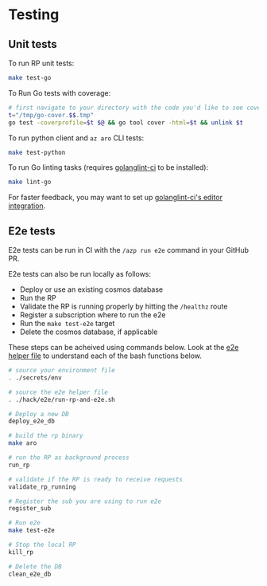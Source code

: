 # Testing

## Unit tests

To run RP unit tests:

```bash
make test-go
```

To Run Go tests with coverage:

```bash
# first navigate to your directory with the code you'd like to see coverage on
t="/tmp/go-cover.$$.tmp" 
go test -coverprofile=$t $@ && go tool cover -html=$t && unlink $t
```

To run python client and `az aro` CLI tests:

```bash
make test-python
```

To run Go linting tasks (requires [golanglint-ci](https://golangci-lint.run/usage/install/) to be installed):

```bash
make lint-go
```

For faster feedback, you may want to set up [golanglint-ci's editor integration](https://golangci-lint.run/usage/integrations/).

## E2e tests

E2e tests can be run in CI with the `/azp run e2e` command in your GitHub PR.

E2e tests can also be run locally as follows:
- Deploy or use an existing cosmos database
- Run the RP
- Validate the RP is running properly by hitting the `/healthz` route
- Register a subscription where to run the e2e
- Run the `make test-e2e` target
- Delete the cosmos database, if applicable

These steps can be acheived using commands below.  Look at the [e2e helper
file](../hack/e2e/run-rp-and-e2e.sh) to understand each of the bash functions
below.


```bash
# source your environment file
. ./secrets/env

# source the e2e helper file
. ./hack/e2e/run-rp-and-e2e.sh

# Deploy a new DB
deploy_e2e_db

# build the rp binary
make aro

# run the RP as background process
run_rp

# validate if the RP is ready to receive requests
validate_rp_running

# Register the sub you are using to run e2e
register_sub

# Run e2e
make test-e2e

# Stop the local RP
kill_rp

# Delete the DB
clean_e2e_db
```

